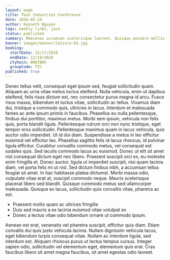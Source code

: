 ```yaml
---
layout: page
title: Twin Industries Conference
date: 2016-05-24
author: Kenneth Nguyen
tags: weekly links, java
status: published
summary: Maecenas accumsan scelerisque laoreet. Quisque posuere mollis.
banner: images/banner/leisure-03.jpg
booking:
  startDate: 12/17/2018
  endDate: 12/18/2018
  ctyhocn: AMATBHX
  groupCode: TIC
published: true
---
```

Donec tellus velit, consequat eget ipsum sed, feugiat sollicitudin quam. Aliquam ac urna vitae metus luctus eleifend. Nulla vehicula, enim ut dapibus eleifend, felis risus dictum est, nec consectetur purus magna id arcu. Fusce risus massa, bibendum et luctus vitae, sollicitudin ac tellus. Vivamus diam dui, tristique a commodo quis, ultricies in lacus. Interdum et malesuada fames ac ante ipsum primis in faucibus. Phasellus eu nulla pellentesque, finibus dui porttitor, maximus metus. Morbi sem ipsum, vehicula non felis quis, porta blandit ligula. Pellentesque rutrum orci non nunc tristique, eget tempor eros sollicitudin. Pellentesque maximus quam in lacus vehicula, quis auctor odio imperdiet.
Ut id dui diam. Suspendisse a metus in leo efficitur euismod vel efficitur leo. Phasellus sagittis felis id lacus rhoncus, id pulvinar ligula efficitur. Curabitur convallis commodo metus, vel consequat est sodales quis. Sed iaculis commodo lacus ac euismod. Donec ut elit sit amet nisl consequat dictum eget nec libero. Praesent suscipit orci ex, eu molestie enim fringilla et. Donec auctor, ligula ut imperdiet suscipit, nisi quam lacinia diam, vel porta felis mi ut nisl. Sed dictum finibus nibh, a accumsan tellus feugiat sit amet. In hac habitasse platea dictumst. Morbi massa odio, vulputate vitae erat at, suscipit commodo neque. Mauris scelerisque placerat libero sed blandit. Quisque commodo metus sed ullamcorper malesuada. Quisque ex lacus, sollicitudin quis convallis vitae, pharetra ac est.

* Praesent mollis quam ac ultrices fringilla
* Duis sed mauris a ex lacinia euismod vitae volutpat ex
* Donec a lectus vitae odio bibendum ornare ut commodo ipsum.

Aenean est erat, venenatis vel pharetra suscipit, efficitur quis diam. Etiam convallis dui quis justo vehicula lacinia. Nullam dignissim vehicula lacus, eget bibendum turpis consequat vitae. Nullam ac interdum ligula, sed interdum est. Aliquam rhoncus purus ut lectus tempus cursus. Integer sapien odio, sollicitudin vel elementum eget, elementum quis erat. Cras faucibus libero sit amet magna faucibus, sit amet egestas odio laoreet.
